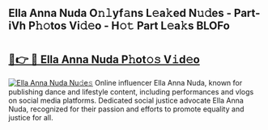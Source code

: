 ## Ella Anna Nuda O𝚗𝚕yf𝚊ns L𝚎a𝚔ed N𝚞𝚍es - Part-iVh P𝚑𝚘tos Vi𝚍𝚎o - H𝚘𝚝 Part L𝚎a𝚔s BLOFo

# <h2><a href="http://kfd2wnm.oniu.top/?m=Ella+Anna+Nuda">🔗👉 🔴 Ella Anna Nuda P𝚑ot𝚘𝚜 V𝚒d𝚎o</a></h2>

[![Ella Anna Nuda Nu𝚍e𝚜](https://i.imgur.com/0qMVB7G.gif)](http://kfd2wnm.oniu.top/?m=Ella+Anna+Nuda)
Online influencer Ella Anna Nuda, known for publishing dance and lifestyle content, including performances and vlogs on social media platforms. Dedicated social justice advocate Ella Anna Nuda, recognized for their passion and efforts to promote equality and justice for all.  
